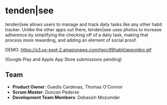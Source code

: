 # tenden|see

tenden|see allows users to manage and track daily tasks like any other habit tracker. Unlike the other apps out there, tenden|see uses photos to increase adherence by simplifying the checking off of a daily task, making that process more rewarding, and adding an element of social proof.

DEMO: https://s3.us-east-2.amazonaws.com/tgoc99habit/appvideo.gif

(Google Play and Apple App Store submissions pending)
## Team

  - __Product Owner__: Guedis Cardenas, Thomas O'Connor
  - __Scrum Master__: Duncan Pederse
  - __Development Team Members__: Debasish Mozumder
